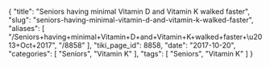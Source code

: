 {
    "title": "Seniors having minimal Vitamin D and Vitamin K walked faster",
    "slug": "seniors-having-minimal-vitamin-d-and-vitamin-k-walked-faster",
    "aliases": [
        "/Seniors+having+minimal+Vitamin+D+and+Vitamin+K+walked+faster+\u2013+Oct+2017",
        "/8858"
    ],
    "tiki_page_id": 8858,
    "date": "2017-10-20",
    "categories": [
        "Seniors",
        "Vitamin K"
    ],
    "tags": [
        "Seniors",
        "Vitamin K"
    ]
}